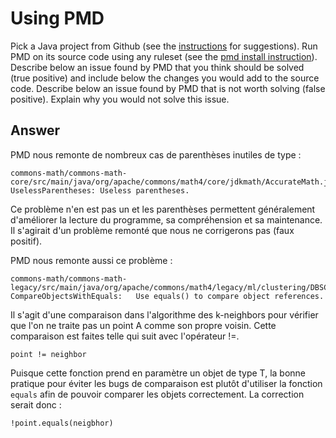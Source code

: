 # Using PMD

Pick a Java project from Github (see the [instructions](../sujet.md) for suggestions). Run PMD on its source code using any ruleset (see the [pmd install instruction](./pmd-help.md)). Describe below an issue found by PMD that you think should be solved (true positive) and include below the changes you would add to the source code. Describe below an issue found by PMD that is not worth solving (false positive). Explain why you would not solve this issue.

## Answer

PMD nous remonte de nombreux cas de parenthèses inutiles de type : 

    commons-math/commons-math-core/src/main/java/org/apache/commons/math4/core/jdkmath/AccurateMath.java:396:	UselessParentheses:	Useless parentheses.

Ce problème n'en est pas un et les parenthèses permettent généralement d'améliorer la lecture du programme, sa compréhension et sa maintenance. Il s'agirait d'un problème remonté que nous ne corrigerons pas (faux positif).

PMD nous remonte aussi ce problème : 

    commons-math/commons-math-legacy/src/main/java/org/apache/commons/math4/legacy/ml/clustering/DBSCANClusterer.java:204:	CompareObjectsWithEquals:	Use equals() to compare object references.

Il s'agit d'une comparaison dans l'algorithme des k-neighbors pour vérifier que l'on ne traite pas un point A comme son propre voisin. Cette comparaison est faites telle qui suit avec l'opérateur !=. 

    point != neighbor

Puisque cette fonction prend en paramètre un objet de type T, la bonne pratique pour éviter les bugs de comparaison est plutôt d'utiliser la fonction ```equals``` afin de pouvoir comparer les objets correctement. La correction serait donc : 

    !point.equals(neigbhor)
